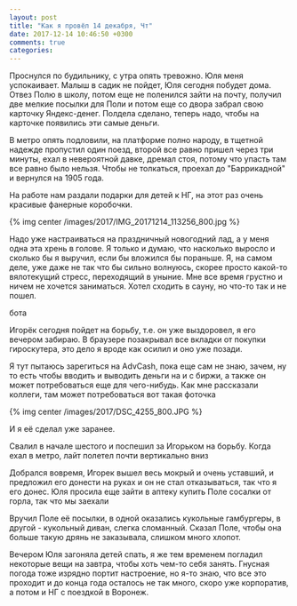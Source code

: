 ```yaml
---
layout: post
title: "Как я провёл 14 декабря, Чт"
date: 2017-12-14 10:46:50 +0300
comments: true
categories: 
---
```

Проснулся по будильнику, с утра опять тревожно. Юля меня успокаивает. Малыш в садик не пойдет, Юля сегодня побудет дома. Отвез Полю в школу, потом еще не поленился зайти на почту, получил две мелкие посылки для Поли и потом еще со двора забрал свою карточку Яндекс-денег. Полдела сделано, теперь надо, чтобы на карточке появились эти самые деньги.

В метро опять подловили, на платформе полно народу, в тщетной надежде пропустил один поезд, второй все равно пришел через три минуты, ехал в невероятной давке, дремал стоя, потому что упасть там все равно было нельзя. Чтобы не толкаться, проехал до "Баррикадной" и вернулся на 1905 года.

На работе нам раздали подарки для детей к НГ, на этот раз очень красивые фанерные коробочки. 

{% img center /images/2017/IMG_20171214_113256_800.jpg %}

Надо уже настраиваться на праздничный новогодний лад, а у меня одна эта хрень в голове. Я только и думаю, что насколько выросло и сколько бы я выручил, если бы вложился бы пораньше. Я, на самом деле, уже даже не так что бы сильно волнуюсь, скорее просто какой-то вялотекущий стресс, переходящий в уныние. Мне все время грустно и ничем не хочется заниматься. Хотел сходить в сауну, но что-то так и не пошел.

бота

Игорёк сегодня пойдет на борьбу, т.е. он уже выздоровел, я его вечером забираю. В браузере позакрывал все вкладки от покупки гироскутера, это дело я вроде как осилил и оно уже позади.

Я тут пытаюсь зарегиться на AdvCash, пока еще сам не знаю, зачем, ну то есть чтобы вводить и выводить деньги на и с биржи, а также он может потребоваться еще для чего-нибудь. Как мне рассказали коллеги, там может потребоваться вот такая фоточка

{% img center /images/2017/DSC_4255_800.JPG %}

И я её сделал уже заранее.



Свалил в начале шестого и поспешил за Игорьком на борьбу. Когда ехал в метро, лайт полетел почти вертикально вниз

Добрался вовремя, Игорек вышел весь мокрый и очень уставший, и предложил его донести на руках и он не стал отказываться, так что я его донес. Юля просила еще зайти в аптеку купить Поле сосалки от горла, так что мы заехали 

Вручил Поле её посылки, в одной оказались кукольные гамбургеры, в другой - кукольный диван, слегка сломанный. Сказал Поле, чтобы она больше такую дрянь не заказывала, слишком много хлопот. 

Вечером Юля загоняла детей спать, я же тем временем погладил некоторые вещи на завтра, чтобы хоть чем-то себя занять. Гнусная погода тоже изрядно портит настроение, но я-то знаю, что все это проходит и до конца года осталось не так много, скоро уже корпоратив, а потом и НГ с поездкой в Воронеж.
